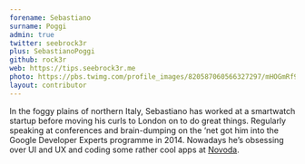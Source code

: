 ```yaml
---
forename: Sebastiano
surname: Poggi
admin: true
twitter: seebrock3r
plus: SebastianoPoggi
github: rock3r
web: https://tips.seebrock3r.me
photo: https://pbs.twimg.com/profile_images/820587060566327297/mHOGmRf9.jpg
layout: contributor
---
```


In the foggy plains of northern Italy, Sebastiano has worked at a smartwatch startup before moving his curls to London on to do great things. Regularly speaking at conferences and brain-dumping on the ‘net got him into the Google Developer Experts programme in 2014. Nowadays he’s obsessing over UI and UX and coding some rather cool apps at [Novoda](http://novoda.com).
